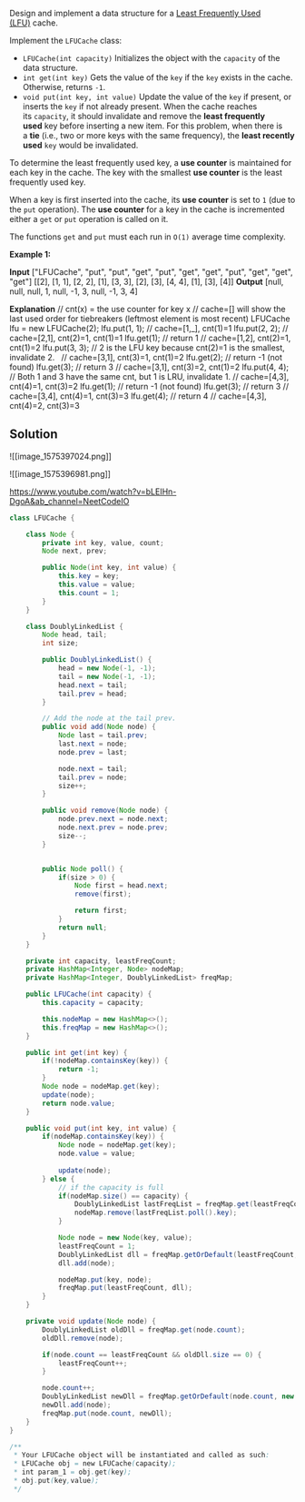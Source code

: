 Design and implement a data structure for a [Least Frequently Used (LFU)](https://en.wikipedia.org/wiki/Least_frequently_used) cache.

Implement the `LFUCache` class:

- `LFUCache(int capacity)` Initializes the object with the `capacity` of the data structure.
- `int get(int key)` Gets the value of the `key` if the `key` exists in the cache. Otherwise, returns `-1`.
- `void put(int key, int value)` Update the value of the `key` if present, or inserts the `key` if not already present. When the cache reaches its `capacity`, it should invalidate and remove the **least frequently used** key before inserting a new item. For this problem, when there is a **tie** (i.e., two or more keys with the same frequency), the **least recently used** `key` would be invalidated.

To determine the least frequently used key, a **use counter** is maintained for each key in the cache. The key with the smallest **use counter** is the least frequently used key.

When a key is first inserted into the cache, its **use counter** is set to `1` (due to the `put` operation). The **use counter** for a key in the cache is incremented either a `get` or `put` operation is called on it.

The functions `get` and `put` must each run in `O(1)` average time complexity.

**Example 1:**

**Input**
["LFUCache", "put", "put", "get", "put", "get", "get", "put", "get", "get", "get"]
[[2], [1, 1], [2, 2], [1], [3, 3], [2], [3], [4, 4], [1], [3], [4]]
**Output**
[null, null, null, 1, null, -1, 3, null, -1, 3, 4]

**Explanation**
// cnt(x) = the use counter for key x
// cache=[] will show the last used order for tiebreakers (leftmost element is  most recent)
LFUCache lfu = new LFUCache(2);
lfu.put(1, 1);   // cache=[1,_], cnt(1)=1
lfu.put(2, 2);   // cache=[2,1], cnt(2)=1, cnt(1)=1
lfu.get(1);      // return 1
                 // cache=[1,2], cnt(2)=1, cnt(1)=2
lfu.put(3, 3);   // 2 is the LFU key because cnt(2)=1 is the smallest, invalidate 2.
                 // cache=[3,1], cnt(3)=1, cnt(1)=2
lfu.get(2);      // return -1 (not found)
lfu.get(3);      // return 3
                 // cache=[3,1], cnt(3)=2, cnt(1)=2
lfu.put(4, 4);   // Both 1 and 3 have the same cnt, but 1 is LRU, invalidate 1.
                 // cache=[4,3], cnt(4)=1, cnt(3)=2
lfu.get(1);      // return -1 (not found)
lfu.get(3);      // return 3
                 // cache=[3,4], cnt(4)=1, cnt(3)=3
lfu.get(4);      // return 4
                 // cache=[4,3], cnt(4)=2, cnt(3)=3

## Solution


![[image_1575397024.png]]

![[image_1575396981.png]]

https://www.youtube.com/watch?v=bLEIHn-DgoA&ab_channel=NeetCodeIO

```java
class LFUCache {

    class Node {
        private int key, value, count;
        Node next, prev;

        public Node(int key, int value) {
            this.key = key;
            this.value = value;
            this.count = 1;
        }
    }

    class DoublyLinkedList {
        Node head, tail;
        int size;

        public DoublyLinkedList() {
            head = new Node(-1, -1);
            tail = new Node(-1, -1);
            head.next = tail;
            tail.prev = head;
        }

        // Add the node at the tail prev.
        public void add(Node node) {
            Node last = tail.prev;
            last.next = node;
            node.prev = last;

            node.next = tail;
            tail.prev = node;
            size++;
        }

        public void remove(Node node) {
            node.prev.next = node.next;
            node.next.prev = node.prev;
            size--;
        }


        public Node poll() {
            if(size > 0) {
                Node first = head.next;
                remove(first);

                return first;
            }
            return null;
        }
    }

    private int capacity, leastFreqCount;
    private HashMap<Integer, Node> nodeMap;
    private HashMap<Integer, DoublyLinkedList> freqMap;

    public LFUCache(int capacity) {
        this.capacity = capacity;

        this.nodeMap = new HashMap<>();
        this.freqMap = new HashMap<>();
    }

    public int get(int key) {
        if(!nodeMap.containsKey(key)) {
            return -1;
        }
        Node node = nodeMap.get(key);
        update(node);
        return node.value;
    }

    public void put(int key, int value) {
        if(nodeMap.containsKey(key)) {
            Node node = nodeMap.get(key);
            node.value = value;
            
            update(node);
        } else {
            // if the capacity is full
            if(nodeMap.size() == capacity) {
                DoublyLinkedList lastFreqList = freqMap.get(leastFreqCount);
                nodeMap.remove(lastFreqList.poll().key);
            }

            Node node = new Node(key, value);
            leastFreqCount = 1;
            DoublyLinkedList dll = freqMap.getOrDefault(leastFreqCount, new DoublyLinkedList());
            dll.add(node);

            nodeMap.put(key, node);
            freqMap.put(leastFreqCount, dll);
        }
    }

    private void update(Node node) {
        DoublyLinkedList oldDll = freqMap.get(node.count);
        oldDll.remove(node);

        if(node.count == leastFreqCount && oldDll.size == 0) {
            leastFreqCount++;
        }

        node.count++;
        DoublyLinkedList newDll = freqMap.getOrDefault(node.count, new DoublyLinkedList());
        newDll.add(node);
        freqMap.put(node.count, newDll);
    }
}

/**
 * Your LFUCache object will be instantiated and called as such:
 * LFUCache obj = new LFUCache(capacity);
 * int param_1 = obj.get(key);
 * obj.put(key,value);
 */
```